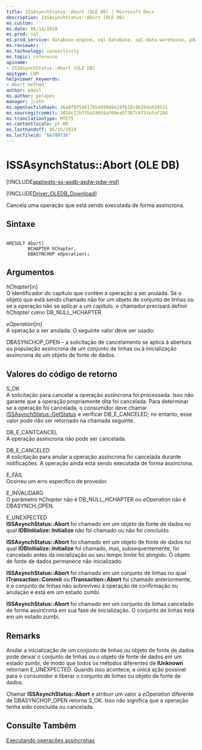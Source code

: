 ```yaml
---
title: ISSAsynchStatus::Abort (OLE DB) | Microsoft Docs
description: ISSAsynchStatus::Abort (OLE DB)
ms.custom: ''
ms.date: 06/14/2018
ms.prod: sql
ms.prod_service: database-engine, sql-database, sql-data-warehouse, pdw
ms.reviewer: ''
ms.technology: connectivity
ms.topic: reference
apiname:
- ISSAsynchStatus::Abort (OLE DB)
apitype: COM
helpviewer_keywords:
- Abort method
author: pmasl
ms.author: pelopes
manager: jroth
ms.openlocfilehash: 36a8f97580176b4999d8429fb18c9b20da9285d1
ms.sourcegitcommit: 3026c22b7fba19059a769ea5f367c4f51efaf286
ms.translationtype: MTE75
ms.contentlocale: pt-BR
ms.lasthandoff: 06/15/2019
ms.locfileid: "66789736"
---
```

# <a name="issasynchstatusabort-ole-db"></a>ISSAsynchStatus::Abort (OLE DB)
[!INCLUDE[appliesto-ss-asdb-asdw-pdw-md](../../../includes/appliesto-ss-asdb-asdw-pdw-md.md)]

[!INCLUDE[Driver_OLEDB_Download](../../../includes/driver_oledb_download.md)]

  Cancela uma operação que está sendo executada de forma assíncrona.  
  
## <a name="syntax"></a>Sintaxe  
  
```  
  
HRESULT Abort(  
        HCHAPTER hChapter,  
        DBASYNCHOP eOperation);  
```  
  
## <a name="arguments"></a>Argumentos  
 *hChapter*[in]  
 O identificador do capítulo que contém a operação a ser anulada. Se o objeto que está sendo chamado não for um objeto de conjunto de linhas ou se a operação não se aplicar a um capítulo, o chamador precisará definir *hChapter* como DB_NULL_HCHAPTER.  
  
 *eOperation*[in]  
 A operação a ser anulada. O seguinte valor deve ser usado:  
  
 DBASYNCHOP_OPEN – a solicitação de cancelamento se aplica à abertura ou população assíncrona de um conjunto de linhas ou à inicialização assíncrona de um objeto de fonte de dados.  
  
## <a name="return-code-values"></a>Valores do código de retorno  
 S_OK  
 A solicitação para cancelar a operação assíncrona foi processada. Isso não garante que a operação propriamente dita foi cancelada. Para determinar se a operação foi cancelada, o consumidor deve chamar [ISSAsynchStatus::GetStatus](../../oledb/ole-db-interfaces/issasynchstatus-getstatus-ole-db.md) e verificar DB_E_CANCELED; no entanto, esse valor pode não ser retornado na chamada seguinte.  
  
 DB_E_CANTCANCEL  
 A operação assíncrona não pode ser cancelada.  
  
 DB_E_CANCELED  
 A solicitação para anular a operação assíncrona foi cancelada durante notificações. A operação ainda está sendo executada de forma assíncrona.  
  
 E_FAIL  
 Ocorreu um erro específico de provedor.  
  
 E_INVALIDARG  
 O parâmetro *hChapter* não é DB_NULL_HCHAPTER ou *eOperation* não é DBASYNCH_OPEN.  
  
 E_UNEXPECTED  
 **ISSAsynchStatus::Abort** foi chamado em um objeto de fonte de dados no qual **IDBInitialize::Initialize** não foi chamado ou não foi concluído.  
  
 **ISSAsynchStatus::Abort** foi chamado em um objeto de fonte de dados no qual **IDBInitialize::Initialize** foi chamado, mas, subsequentemente, foi cancelado antes da inicialização ou seu tempo limite foi atingido. O objeto de fonte de dados permanece não inicializado.  
  
 **ISSAsynchStatus::Abort** foi chamado em um conjunto de linhas no qual **ITransaction::Commit** ou **ITransaction::Abort** foi chamado anteriormente, e o conjunto de linhas não sobreviveu à operação de confirmação ou anulação e está em um estado zumbi.  
  
 **ISSAsynchStatus::Abort** foi chamado em um conjunto de linhas cancelado de forma assíncrona em sua fase de inicialização. O conjunto de linhas está em um estado zumbi.  
  
## <a name="remarks"></a>Remarks  
 Anular a inicialização de um conjunto de linhas ou objeto de fonte de dados pode deixar o conjunto de linhas ou o objeto de fonte de dados em um estado zumbi, de modo que todos os métodos diferentes de **IUnknown** retornam E_UNEXPECTED. Quando isso acontece, a única ação possível para o consumidor é liberar o conjunto de linhas ou objeto de fonte de dados.  
  
 Chamar **ISSAsynchStatus::Abort** e atribuir um valor a *eOperation* diferente de DBASYNCHOP_OPEN retorna S_OK. Isso não significa que a operação tenha sido concluída ou cancelada.  
  
## <a name="see-also"></a>Consulte Também  
 [Executando operações assíncronas](../../oledb/features/performing-asynchronous-operations.md)  
  
  
